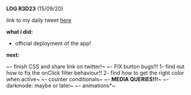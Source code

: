 **LOG R3D23** (15/09/20)

link to my daily tweet [here](https://twitter.com/Nightcoder2/status/1305885328818003968)


**what i did:**

- official deployment of the app! 

**next:**
  
~- finish CSS and share link on twitter!~
~- FIX button bugs!!! 1- find out how to fix the onClick filter behaviour!! 2- find how to get the right color when active~
~- counter conditionals~
~- **MEDIA QUERIES!!!**~
~- darkmode: maybe or later~
~- animations*~



 
